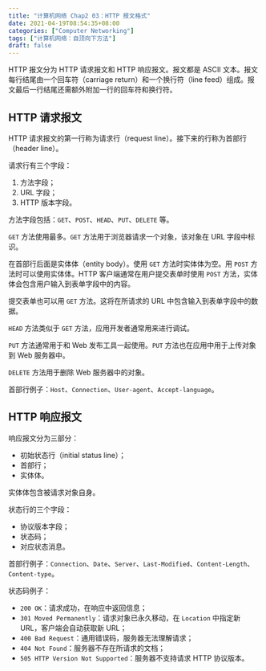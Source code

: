 ```yaml
---
title: "计算机网络 Chap2 03：HTTP 报文格式"
date: 2021-04-19T08:54:35+08:00
categories: ["Computer Networking"]
tags: ["计算机网络：自顶向下方法"]
draft: false
---
```


HTTP 报文分为 HTTP 请求报文和 HTTP 响应报文。报文都是 ASCII 文本。报文每行结尾由一个回车符（carriage return）和一个换行符（line feed）组成。报文最后一行结尾还需额外附加一行的回车符和换行符。

<!--more-->

## HTTP 请求报文

HTTP 请求报文的第一行称为请求行（request line）。接下来的行称为首部行（header line）。

请求行有三个字段：

1. 方法字段；
2. URL 字段；
3. HTTP 版本字段。

方法字段包括：`GET`、`POST`、`HEAD`、`PUT`、`DELETE` 等。

`GET` 方法使用最多。`GET` 方法用于浏览器请求一个对象，该对象在 URL 字段中标识。

在首部行后面是实体体（entity body）。使用 `GET` 方法时实体体为空。用 `POST` 方法时可以使用实体体。HTTP 客户端通常在用户提交表单时使用 `POST` 方法，实体体会包含用户输入到表单字段中的内容。

提交表单也可以用 `GET` 方法。这将在所请求的 URL 中包含输入到表单字段中的数据。

`HEAD` 方法类似于 `GET` 方法，应用开发者通常用来进行调试。

`PUT` 方法通常用于和 Web 发布工具一起使用。`PUT` 方法也在应用中用于上传对象到 Web 服务器中。

`DELETE` 方法用于删除 Web 服务器中的对象。

首部行例子：`Host`、`Connection`、`User-agent`、`Accept-language`。

## HTTP 响应报文

响应报文分为三部分：

- 初始状态行（initial status line）；
- 首部行；
- 实体体。

实体体包含被请求对象自身。

状态行的三个字段：

- 协议版本字段；
- 状态码；
- 对应状态消息。

首部行例子：`Connection`、`Date`、`Server`、`Last-Modified`、`Content-Length`、`Content-type`。

状态码例子：

- `200 OK`：请求成功，在响应中返回信息；
- `301 Moved Permanently`：请求对象已永久移动，在 `Location` 中指定新 URL，客户端会自动获取新 URL；
- `400 Bad Request`：通用错误码，服务器无法理解请求；
- `404 Not Found`：服务器不存在所请求的文档；
- `505 HTTP Version Not Supported`：服务器不支持请求 HTTP 协议版本。